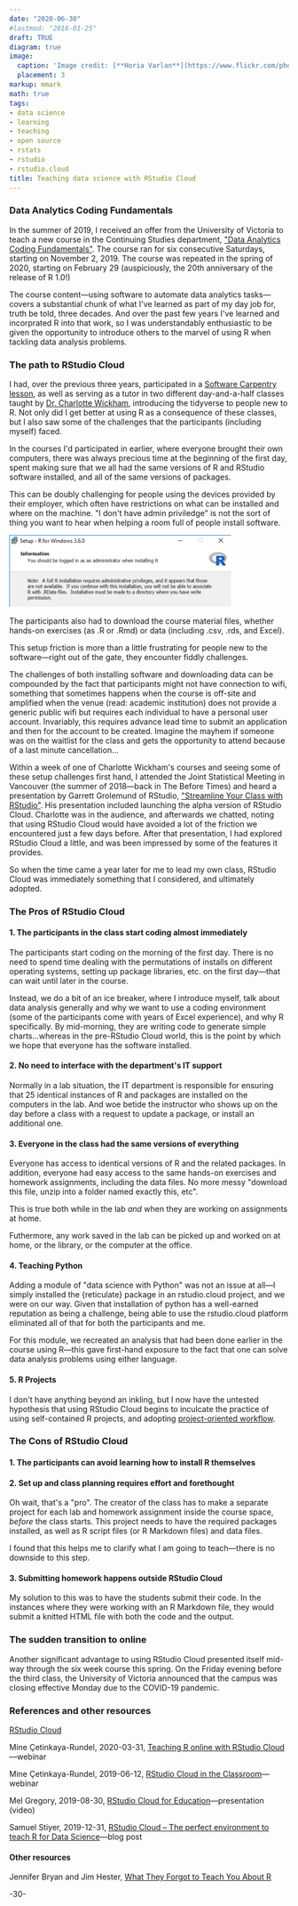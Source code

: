 ```yaml
---
date: "2020-06-30"
#lastmod: "2016-01-25"
draft: TRUE
diagram: true
image:
  caption: 'Image credit: [**Horia Varlan**](https://www.flickr.com/photos/horiavarlan/4777129318/in/photolist-8h937A-8hBXso-f859U7-7yuQFL-u8ZMFH-6UtSFp-J5b5po-cqx11j-CcQMzs-pChH96-8qdyhE-ebLAEx-D2U5Yx-b5fE7T-dx24Uo-ebcAhs-fJU9RB-7GVhDa-o3dpv5-daJ1Qc-FgAUzQ-8FFXKw-mTXza-KWTYYy-jzbfAp-nfvigS-fQrAn5-dBGY6t-eb79oF-DysEbS-dAcszP-uCUByj-8uPhwp-7LBEDa-vL1T52-c9o1tQ-o4XEFq-7Duwmv-MQTK7-7SRthr-9gYvR8-6ZqQcg-bW7fP-8KbVbG-huCWgF-ckzYHd-9ieN3t-hAqaWs-8NB82B-24vANH)'
  placement: 3
markup: mmark
math: true
tags:
- data science
- learning
- teaching
- open source
- rstats
- rstudio
- rstudio.cloud
title: Teaching data science with RStudio Cloud
---
```



### Data Analytics Coding Fundamentals

In the summer of 2019, I received an offer from the University of Victoria to teach a new course in the Continuing Studies department, ["Data Analytics Coding Fundamentals"](https://continuingstudies.uvic.ca/business-technology-and-public-relations/courses/data-analytics-coding-fundamentals). The course ran for six consecutive Saturdays, starting on November 2, 2019. The course was repeated in the spring of 2020, starting on February 29 (auspiciously, the 20th anniversary of the release of R 1.0!)

The course content—using software to automate data analytics tasks—covers a substantial chunk of what I've learned as part of my day job for, truth be told, three decades. And over the past few years I've learned and incorprated R into that work, so I was understandably enthusiastic to be given the opportunity to introduce others to the marvel of using R when tackling data analysis problems.


### The path to RStudio Cloud

I had, over the previous three years, participated in a [Software Carpentry lesson](https://software-carpentry.org/lessons/), as well as serving as a tutor in two different day-and-a-half classes taught by [Dr. Charlotte Wickham](https://www.cwick.co.nz/), introducing the tidyverse to people new to R. Not only did I get better at using R as a consequence of these classes, but I also saw some of the challenges that the participants (including myself) faced.

In the courses I'd participated in earlier, where everyone brought their own computers, there was always precious time at the beginning of the first day, spent making sure that we all had the same versions of R and RStudio software installed, and all of the same versions of packages.

This can be doubly challenging for people using the devices provided by their employer, which often have restrictions on what can be installed and where on the machine. "I don't have admin priviledge" is not the sort of thing you want to hear when helping a room full of people  install software.

<img src="images/admin_privilege_message.png" alt="You don't have admin privilege" width="400"/>

The participants also had to download the course material files, whether hands-on exercises (as .R or .Rmd) or data (including .csv, .rds, and Excel). 

This setup friction is more than a little frustrating for people new to the software—right out of the gate, they encounter fiddly challenges.

The challenges of both installing software and downloading data can be compounded by the fact that participants might not have connection to wifi, something that sometimes happens when the course is off-site and amplified when the venue (read: academic institution) does not provide a generic public wifi but requires each individual to have a personal user account. Invariably, this requires advance lead time to submit an application and then for the account to be created. Imagine the mayhem if someone was on the waitlist for the class and gets the opportunity to attend because of a last minute cancellation...

Within a week of one of Charlotte Wickham's courses and seeing some of these setup challenges first hand, I attended the Joint Statistical Meeting in Vancouver (the summer of 2018—back in The Before Times) and heard a presentation by Garrett Grolemund of RStudio, ["Streamline Your Class with RStudio"](https://ww2.amstat.org/meetings/jsm/2018/onlineprogram/AbstractDetails.cfm?abstractid=326962). His presentation included launching the alpha version of RStudio Cloud. Charlotte was in the audience, and afterwards we chatted, noting that using RStudio Cloud would have avoided a lot of the friction we encountered just a few days before. After that presentation, I had explored RStudio Cloud a little, and was been impressed by some of the features it provides.

So when the time came a year later for me to lead my own class, RStudio Cloud was immediately something that I considered, and ultimately adopted.


### The Pros of RStudio Cloud

#### 1. The participants in the class start coding almost immediately

The participants start coding on the morning of the first day. There is no need to spend time dealing with the permutations of installs on different operating systems, setting up package libraries, etc. on the first day—that can wait until later in the course.

Instead, we do a bit of an ice breaker, where I introduce myself, talk about data analysis generally and why we want to use a coding environment (some of the participants come with years of Excel experience), and why R specifically. By mid-morning, they are writing code to generate simple charts...whereas in the pre-RStudio Cloud world, this is the point by which we hope that everyone has the software installed.


#### 2. No need to interface with the department's IT support

Normally in a lab situation, the IT department is responsible for ensuring that 25 identical instances of R and packages are installed on the computers in the lab. And woe betide the instructor who shows up on the day before a class with a request to update a package, or install an additional one. 


#### 3. Everyone in the class had the same versions of everything

Everyone has access to identical versions of R and the related packages. In addition, everyone had easy access to the same hands-on exercises and homework assignments, including the data files. No more messy "download this file, unzip into a folder named exactly this, etc". 

This is true both while in the lab _and_ when they are working on assignments at home. 

Futhermore, any work saved in the lab can be picked up and worked on at home, or the library, or the computer at the office.


#### 4. Teaching Python

Adding a module of "data science with Python" was not an issue at all—I simply installed the {reticulate} package in an rstudio.cloud project, and we were on our way. Given that installation of python has a well-earned reputation as being a challenge, being able to use the rstudio.cloud platform eliminated all of that for both the participants and me.

For this module, we recreated an analysis that had been done earlier in the course using R—this gave first-hand exposure to the fact that one can solve data analysis problems using either language.


#### 5. R Projects

I don't have anything beyond an inkling, but I now have the untested hypothesis that using RStudio Cloud begins to inculcate the practice of using self-contained R projects, and adopting [project-oriented workflow](https://rstats.wtf/project-oriented-workflow.html).


### The Cons of RStudio Cloud

#### 1. The participants can avoid learning how to install R themselves


#### 2. Set up and class planning requires effort and forethought

Oh wait, that's a "pro". The creator of the class has to make a separate project for each lab and homework assignment inside the course space, _before_ the class starts. This project needs to have the required packages installed, as well as R script files (or R Markdown files) and data files.

I found that this helps me to clarify what I am going to teach—there is no downside to this step.


#### 3. Submitting homework happens outside RStudio Cloud

My solution to this was to have the students submit their code. In the instances where they were working with an R Markdown file, they would submit a knitted HTML file with both the code and the output.


### The sudden transition to online

Another significant advantage to using RStudio Cloud presented itself mid-way through the six week course this spring. On the Friday evening before the third class, the University of Victoria announced that the campus was closing effective Monday due to the COVID-19 pandemic. 




### References and other resources

[RStudio Cloud](https://rstudio.cloud/)

Mine Çetinkaya-Rundel, 2020-03-31, [Teaching R online with RStudio Cloud](https://rstudio.com/resources/webinars/teaching-r-online-with-rstudio-cloud/)—webinar

Mine Çetinkaya-Rundel, 2019-06-12, [RStudio Cloud in the Classroom](https://rstudio.com/resources/webinars/rstudio-cloud-in-the-classroom/)—webinar

Mel Gregory, 2019-08-30, [RStudio Cloud for Education](https://www.youtube.com/watch?v=PviVimazpz8)—presentation (video) 

Samuel Stiyer, 2019-12-31, [RStudio Cloud – The perfect environment to teach R for Data Science](https://softcrylic.com/blogs/rstudio-cloud-the-perfect-environment-to-teach-r-for-data-science/)—blog post 


#### Other resources

Jennifer Bryan and Jim Hester, [What They Forgot to Teach You About R](https://rstats.wtf/index.html)


-30-